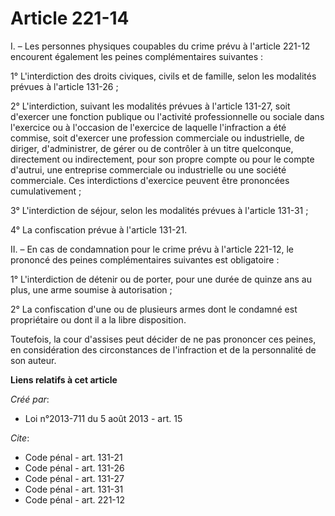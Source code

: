 # Article 221-14

I. – Les personnes physiques coupables du crime prévu à l'article 221-12 encourent également les peines complémentaires
suivantes :

1° L'interdiction des droits civiques, civils et de famille, selon les modalités prévues à l'article 131-26 ;

2° L'interdiction, suivant les modalités prévues à l'article 131-27, soit d'exercer une fonction publique ou l'activité
professionnelle ou sociale dans l'exercice ou à l'occasion de l'exercice de laquelle l'infraction a été commise, soit
d'exercer une profession commerciale ou industrielle, de diriger, d'administrer, de gérer ou de contrôler à un titre
quelconque, directement ou indirectement, pour son propre compte ou pour le compte d'autrui, une entreprise commerciale ou
industrielle ou une société commerciale. Ces interdictions d'exercice peuvent être prononcées cumulativement ;

3° L'interdiction de séjour, selon les modalités prévues à l'article 131-31 ;

4° La confiscation prévue à l'article 131-21.

II. – En cas de condamnation pour le crime prévu à l'article 221-12, le prononcé des peines complémentaires suivantes est
obligatoire :

1° L'interdiction de détenir ou de porter, pour une durée de quinze ans au plus, une arme soumise à autorisation ;

2° La confiscation d'une ou de plusieurs armes dont le condamné est propriétaire ou dont il a la libre disposition.

Toutefois, la cour d'assises peut décider de ne pas prononcer ces peines, en considération des circonstances de l'infraction
et de la personnalité de son auteur.

**Liens relatifs à cet article**

_Créé par_:

  - Loi n°2013-711 du 5 août 2013 - art. 15

_Cite_:

  - Code pénal - art. 131-21
  - Code pénal - art. 131-26
  - Code pénal - art. 131-27
  - Code pénal - art. 131-31
  - Code pénal - art. 221-12
